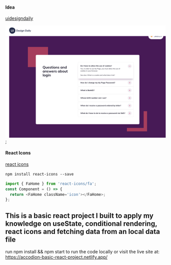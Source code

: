 #### Idea

[uidesigndaily](https://uidesigndaily.com/posts/sketch-accordion-website-day-1175)

![](./idea.png);

#### React Icons

[react icons](https://react-icons.github.io/react-icons/)

```
npm install react-icons --save
```

```javascript
import { FaHome } from 'react-icons/fa';
const Component = () => {
  return <FaHome className='icon'></FaHome>;
};
```
## This is a basic react project I built to apply my knowledge on useState, conditional rendering, react icons and fetching data from an local data file
run npm install && npm start to run the code locally or visit the live site at: https://accodion-basic-react-project.netlify.app/
